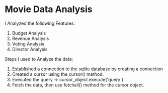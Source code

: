 # Movie Data Analysis

I Analyzed the following Features:
1. Budget Analysis
2. Revenue Analysis
3. Voting Analysis
4. Director Analysis

Steps I used to Analyze the data:
1. Established a connection to the sqlite database by creating a connection
2. Created a cursor using the cursor() method.
3. Executed the query -> cursor_object.execute('query')
4. Fetch the data, then use fetchall() method for the cursor object.
